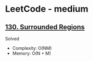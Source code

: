 # LeetCode - medium

## [130. Surrounded Regions](https://leetcode.com/problems/surrounded-regions)

Solved

* Complexity: O(NM)
* Memory: O(N + M)
